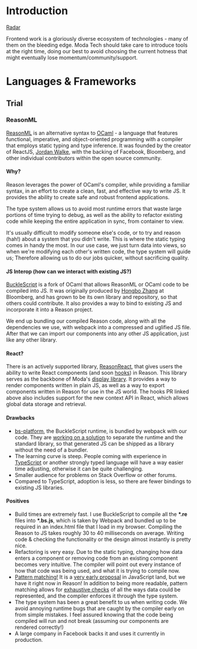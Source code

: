 # Introduction
[Radar](https://radar.thoughtworks.com/?sheetId=https%3A%2F%2Fraw.githubusercontent.com%2FModaOperandi%2Fagora%2Fmaster%2Fcsv%2Ffrontend.csv)

Frontend work is a gloriously diverse ecosystem of technologies - many of them on the bleeding edge. Moda Tech should take care to introduce tools at the right time, doing our best to avoid choosing the current hotness that might eventually lose momentum/community/support.

# Languages & Frameworks

## Trial

### ReasonML

[ReasonML](https://reasonml.github.io/) is an alternative syntax to [OCaml](http://www.ocaml.org/) - a language that features functional, imperative, and object-oriented programming with a compiler that employs static typing and type inference. It was founded by the creator of ReactJS, [Jordan Walke](https://github.com/jordwalke), with the backing of Facebook, Bloomberg, and other individual contributors within the open source community.

#### Why?

Reason leverages the power of OCaml's compiler, while providing a familiar syntax, in an effort to create a clean, fast, and effective way to write JS. It provides the ability to create safe and robust frontend applications. 

The type system allows us to avoid most runtime errors that waste large portions of time trying to debug, as well as the ability to refactor existing code while keeping the entire application in sync, from container to view.

It's usually difficult to modify someone else's code, or to try and reason (hah!) about a system that you didn't write. This is where the static typing comes in handy the most. In our use case, we just turn data into views, so when we're modifying each other's written code, the type system will guide us; Therefore allowing us to do our jobs quicker, without sacrificing quality.

#### JS Interop (how can we interact with existing JS?)

[BuckleScript](https://bucklescript.github.io/docs/en/what-why) is a fork of OCaml that allows ReasonML or OCaml code to be compiled into JS. It was originally produced by [Hongbo Zhang](https://github.com/bobzhang) at Bloomberg, and has grown to be its own library and repository, so that others could contribute. It also provides a way to bind to existing JS and incorporate it into a Reason project.

We end up bundling our compiled Reason code, along with all the dependencies we use, with webpack into a compressed and uglified JS file. After that we can import our components into any other JS application, just like any other library.

#### React?

There is an actively supported library, [ReasonReact](https://reasonml.github.io/reason-react/en/), that gives users the ability to write React components (and soon [hooks](https://github.com/reasonml/reason-react/pull/351)) in Reason. This library serves as the backbone of Moda's [display library](https://github.com/modaoperandi/not-elixir). It provides a way to render components written in plain JS, as well as a way to export components written in Reason for use in the JS world. The hooks PR linked above also includes support for the new context API in React, which allows global data storage and retrieval.

#### Drawbacks

- [bs-platform](https://github.com/BuckleScript/bucklescript/issues/1187), the BuckleScript runtime, is bundled by webpack with our code. They are [working on a solution](https://bucklescript.github.io/blog/2018/12/05/release-4-0-8) to separate the runtime and the standard library, so that generated JS can be shipped as a library without the need of a bundler.
- The learning curve is steep. People coming with experience in [TypeScript](https://www.typescriptlang.org) or another strongly typed language will have a way easier time adjusting, otherwise it can be quite challenging.
- Smaller audience for problems on Stack Overflow or other forums.
- Compared to TypeScript, adoption is less, so there are fewer bindings to existing JS libraries.

#### Positives

- Build times are extremely fast. I use BuckleScript to compile all the **\*.re** files into **\*.bs.js**, which is taken by Webpack and bundled up to be required in an index.html file that I load in my browser. Compiling the Reason to JS takes roughly 30 to 40 milliseconds on average. Writing code & checking the functionality or the design almost instantly is pretty nice.
- Refactoring is very easy. Due to the static typing, changing how data enters a component or removing code from an existing component becomes very intuitive. The compiler will point out every instance of how that code was being used, and what it is trying to compile now.
- [Pattern matching!](https://reasonml.github.io/docs/en/pattern-matching) It is a [very early proposal](https://github.com/tc39/proposal-pattern-matching) in JavaScript land, but we have it right now in Reason! In addition to being more readable, pattern matching allows for [exhaustive checks](http://hackage.haskell.org/package/exhaustive-1.1.6/docs/Control-Exhaustive.html) of all the ways data could be represented, and the compiler enforces it through the type system.
- The type system has been a great benefit to us when writing code. We avoid annoying runtime bugs that are caught by the compiler early on from simple mistakes. I feel assured knowing that the code being compiled will run and not break (assuming our components are rendered correctly!)
- A large company in Facebook backs it and uses it currently in production.